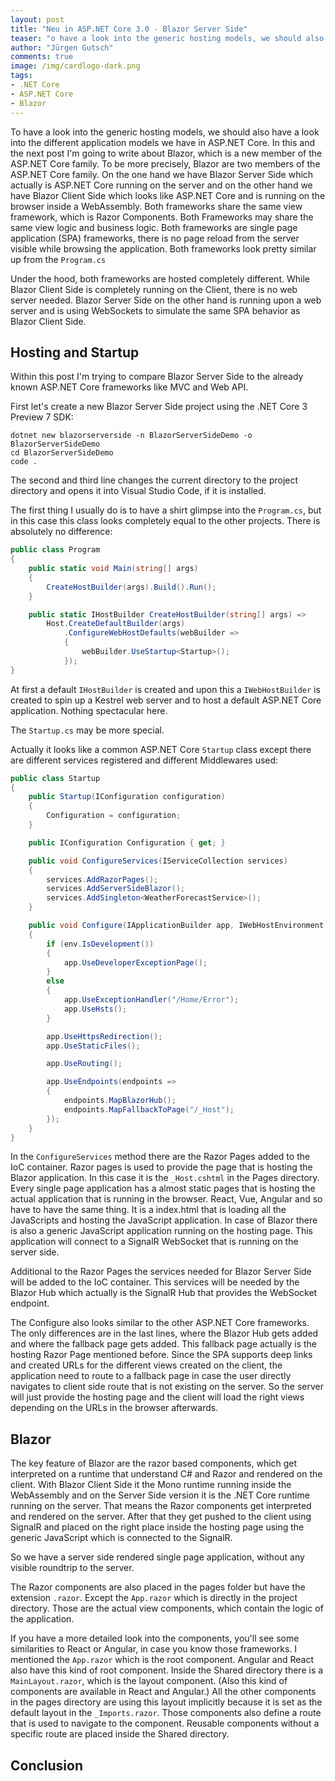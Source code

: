 ```yaml
---
layout: post
title: "Neu in ASP.NET Core 3.0 - Blazor Server Side"
teaser: "o have a look into the generic hosting models, we should also have a look into the different application models we have in ASP.NET Core.  In this and the next post I'm going to write about Blazor, which is a new member of the ASP.NET Core family."
author: "Jürgen Gutsch"
comments: true
image: /img/cardlogo-dark.png
tags: 
- .NET Core
- ASP.NET Core
- Blazor
---
```


To have a look into the generic hosting models, we should also have a look into the different application models we have in ASP.NET Core.  In this and the next post I'm going to write about Blazor, which is a new member of the ASP.NET Core family. To be more precisely, Blazor are two members of the ASP.NET Core family. On the one hand we have Blazor Server Side which actually is ASP.NET Core running on the server and on the other hand we have Blazor Client Side which looks like ASP.NET Core and is running on the browser inside a WebAssembly. Both frameworks share the same view framework, which is Razor Components. Both Frameworks may share the same view logic and business logic. Both frameworks are single page application (SPA) frameworks, there is no page reload from the server visible while browsing the application. Both frameworks look pretty similar up from the `Program.cs`

Under the hood, both frameworks are hosted completely different. While Blazor Client Side is completely running on the Client, there is no web server needed. Blazor Server Side on the other hand is running upon a web server and is using WebSockets to simulate the same SPA behavior as Blazor Client Side.

## Hosting and Startup

Within this post I'm trying to compare Blazor Server Side to the already known ASP.NET Core frameworks like MVC and Web API.

First let's create a new Blazor Server Side project using the .NET Core 3 Preview 7 SDK:

``` shell
dotnet new blazorserverside -n BlazorServerSideDemo -o BlazorServerSideDemo
cd BlazorServerSideDemo
code .
```

The second and third line changes the current directory to the project directory and opens it into Visual Studio Code, if it is installed.

The first thing I usually do is to have a shirt glimpse into the `Program.cs`, but in this case this class looks completely equal to the other projects. There is absolutely no difference:

``` csharp
public class Program
{
    public static void Main(string[] args)
    {
        CreateHostBuilder(args).Build().Run();
    }

    public static IHostBuilder CreateHostBuilder(string[] args) =>
        Host.CreateDefaultBuilder(args)
            .ConfigureWebHostDefaults(webBuilder =>
            {
                webBuilder.UseStartup<Startup>();
            });
}
```

At first a default `IHostBuilder` is created and upon this a `IWebHostBuilder` is created to spin up a Kestrel web server and to host a default ASP.NET Core application. Nothing spectacular here.

The `Startup.cs` may be more special.

Actually it looks like a common ASP.NET Core `Startup` class except there are different services registered and different Middlewares used:

```csharp
public class Startup
{
    public Startup(IConfiguration configuration)
    {
        Configuration = configuration;
    }

    public IConfiguration Configuration { get; }

    public void ConfigureServices(IServiceCollection services)
    {
        services.AddRazorPages();
        services.AddServerSideBlazor();
        services.AddSingleton<WeatherForecastService>();
    }

    public void Configure(IApplicationBuilder app, IWebHostEnvironment env)
    {
        if (env.IsDevelopment())
        {
            app.UseDeveloperExceptionPage();
        }
        else
        {
            app.UseExceptionHandler("/Home/Error");
            app.UseHsts();
        }

        app.UseHttpsRedirection();
        app.UseStaticFiles();

        app.UseRouting();

        app.UseEndpoints(endpoints =>
        {
            endpoints.MapBlazorHub();
            endpoints.MapFallbackToPage("/_Host");
        });
    }
}
```

In the `ConfigureServices` method there are the Razor Pages added to the IoC container. Razor pages is used to provide the page that is hosting the Blazor application. In this case it is the `_Host.cshtml` in the Pages directory. Every single page application has a almost static pages that is hosting the actual application that is running in the browser. React, Vue, Angular and so have to have the same thing. It is a index.html that is loading all the JavaScripts and hosting the JavaScript application. In case of Blazor there is also a generic JavaScript application running on the hosting page. This application will connect to a SignalR WebSocket that is running on the server side.

Additional to the Razor Pages the services needed for Blazor Server Side will be added to the IoC container. This services will be needed by the Blazor Hub which actually is the SignalR Hub that provides the WebSocket endpoint.

The Configure also looks similar to the other ASP.NET Core frameworks. The only differences are in the last lines, where the Blazor Hub gets added and where the fallback page gets added. This fallback page actually is the hosting Razor Page mentioned before. Since the SPA supports deep links and created URLs for the different views created on the client, the application need to route to a fallback page in case the user directly navigates to client side route that is not existing on the server. So the server will just provide the hosting page and the client will load the right views depending on the URLs in the browser afterwards.

## Blazor

The key feature of Blazor are the razor based components, which get interpreted on a runtime that understand C# and Razor and rendered on the client. With Blazor Client Side it the Mono runtime running inside the WebAssembly and on the Server Side version it is the .NET Core runtime running on the server. That means the Razor components get interpreted and rendered on the server. After that they get pushed to the client using SignalR and placed on the right place inside the hosting page using the generic JavaScript which is connected to the SignalR.

So we have a server side rendered single page application, without any visible roundtrip to the server.

The Razor components are also placed in the pages folder but have the extension `.razor`. Except the `App.razor` which is directly in the project directory. Those are the actual view components, which contain the logic of the application.

If you have a more detailed look into the components, you'll see some similarities to React or Angular, in case you know those frameworks. I mentioned the `App.razor` which is the root component. Angular and React also have this kind of root component. Inside the Shared directory there is a `MainLayout.razor`, which is the layout component. (Also this kind of components are available in React and Angular.) All the other components in the pages directory are using this layout implicitly because it is set as the default layout in the `_Imports.razor`. Those components also define a route that is used to navigate to the component. Reusable components without a specific route are placed inside the Shared directory.

## Conclusion

